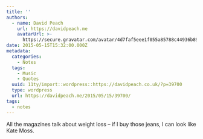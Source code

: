 ```yaml
---
title: ''
authors:
  - name: David Peach
    url: https://davidpeach.me
    avatarUrl: >-
      https://secure.gravatar.com/avatar/4d7faf5eee1f055a85788c44936b8995eaab6dfb004e7854ec747ccb272e91ee?s=96&d=mm&r=g
date: 2015-05-15T15:32:00.000Z
metadata:
  categories:
    - Notes
  tags:
    - Music
    - Quotes
  uuid: 11ty/import::wordpress::https://davidpeach.co.uk/?p=39700
  type: wordpress
  url: https://davidpeach.me/2015/05/15/39700/
tags:
  - notes
---
```

All the magazines talk about weight loss – if I buy those jeans, I can look like Kate Moss.
